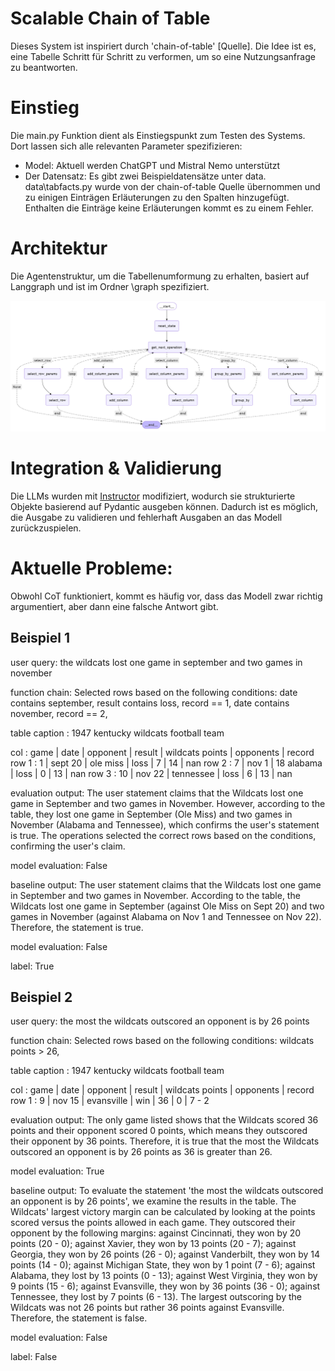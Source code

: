 # Scalable Chain of Table

Dieses System ist inspiriert durch 'chain-of-table' [Quelle]. Die Idee ist es, eine Tabelle Schritt für Schritt zu verformen, um so eine Nutzungsanfrage zu beantworten.

# Einstieg

Die main.py Funktion dient als Einstiegspunkt zum Testen des Systems. Dort lassen sich alle relevanten Parameter spezifizieren: 

- Model: Aktuell werden ChatGPT und Mistral Nemo unterstützt
- Der Datensatz: Es gibt zwei Beispieldatensätze unter data. data\tabfacts.py wurde von der chain-of-table Quelle übernommen und zu einigen Einträgen Erläuterungen zu den Spalten hinzugefügt. Enthalten die Einträge keine Erläuterungen kommt es zu einem Fehler.

# Architektur

Die Agentenstruktur, um die Tabellenumformung zu erhalten, basiert auf Langgraph und ist im Ordner \graph spezifiziert.

<img src="assets/AgentArchitecture.png" alt="Übersicht der Agenetenarchitektur"/>

# Integration & Validierung

Die LLMs wurden mit <a href="https://python.useinstructor.com/">Instructor</a> modifiziert, wodurch sie strukturierte Objekte basierend auf Pydantic ausgeben können. Dadurch ist es möglich, die Ausgabe zu validieren und fehlerhaft Ausgaben an das Modell zurückzuspielen.

# Aktuelle Probleme:

Obwohl CoT funktioniert, kommt es häufig vor, dass das Modell zwar richtig argumentiert, aber dann eine falsche Antwort gibt.

## Beispiel 1

user query: the wildcats lost one game in september and two games in november

function chain:
Selected rows based on the following conditions:
date contains september, result contains loss, record == 1, date contains november, record == 2, 

table caption : 1947 kentucky wildcats football team

col : game | date | opponent | result | wildcats points | opponents | record
row 1 : 1 | sept 20 | ole miss | loss | 7 | 14 | nan
row 2 : 7 | nov 1 | 18 alabama | loss | 0 | 13 | nan
row 3 : 10 | nov 22 | tennessee | loss | 6 | 13 | nan

evaluation output:
The user statement claims that the Wildcats lost one game in September and two games in November. However, according to the table, they lost one game in September (Ole Miss) and two games in November (Alabama and Tennessee), which confirms the user's statement is true. The operations selected the correct rows based on the conditions, confirming the user's claim.

model evaluation: False

baseline output:
The user statement claims that the Wildcats lost one game in September and two games in November. According to the table, the Wildcats lost one game in September (against Ole Miss on Sept 20) and two games in November (against Alabama on Nov 1 and Tennessee on Nov 22). Therefore, the statement is true.

model evaluation: False

label: True

## Beispiel 2

user query: the most the wildcats outscored an opponent is by 26 points

function chain:
Selected rows based on the following conditions:
wildcats points > 26, 

table caption : 1947 kentucky wildcats football team


col : game | date | opponent | result | wildcats points | opponents | record
row 1 : 9 | nov 15 | evansville | win | 36 | 0 | 7 - 2

evaluation output:
The only game listed shows that the Wildcats scored 36 points and their opponent scored 0 points, which means they outscored their opponent by 36 points. Therefore, it is true that the most the Wildcats outscored an opponent is by 26 points as 36 is greater than 26.

model evaluation: True

baseline output:
To evaluate the statement 'the most the wildcats outscored an opponent is by 26 points', we examine the results in the table. The Wildcats' largest victory margin can be calculated by looking at the points scored versus the points allowed in each game. They outscored their opponent by the following margins: against Cincinnati, they won by 20 points (20 - 0); against Xavier, they won by 13 points (20 - 7); against Georgia, they won by 26 points (26 - 0); against Vanderbilt, they won by 14 points (14 - 0); against Michigan State, they won by 1 point (7 - 6); against Alabama, they lost by 13 points (0 - 13); against West Virginia, they won by 9 points (15 - 6); against Evansville, they won by 36 points (36 - 0); against Tennessee, they lost by 7 points (6 - 13). The largest outscoring by the Wildcats was not 26 points but rather 36 points against Evansville. Therefore, the statement is false.

model evaluation: False

label: False
